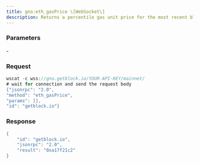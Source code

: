 ```yaml
---
title: gno:eth_gasPrice \[WebSocket\]
description: Returns a percentile gas unit price for the most recent blocks, in Wei.By default, the last 100 blocks are examined and the 50th percentile gasunit price (that is, the median value) is returned.If there are no blocks, the value for --min-gas-price is returned. Thevalue returned is restricted to values between --min-gas-price and--api-gas-price-max. By default, 1000 Wei and 500GWei.Use the --api-gas-price-blocks, --api-gas-price-percentile , and--api-gas-price-max command line options to configure the eth_gasPricedefault values.
---
```


### Parameters


\-

### Request

``` java
wscat -c wss://gno.getblock.io/YOUR-API-KEY/mainnet/ 
# wait for connection and send the request body 
{"jsonrpc": "2.0",
"method": "eth_gasPrice",
"params": [],
"id": "getblock.io"}
```

###  Response

``` java
{
    "id": "getblock.io",
    "jsonrpc": "2.0",
    "result": "0xa17f21c2"
}
```

